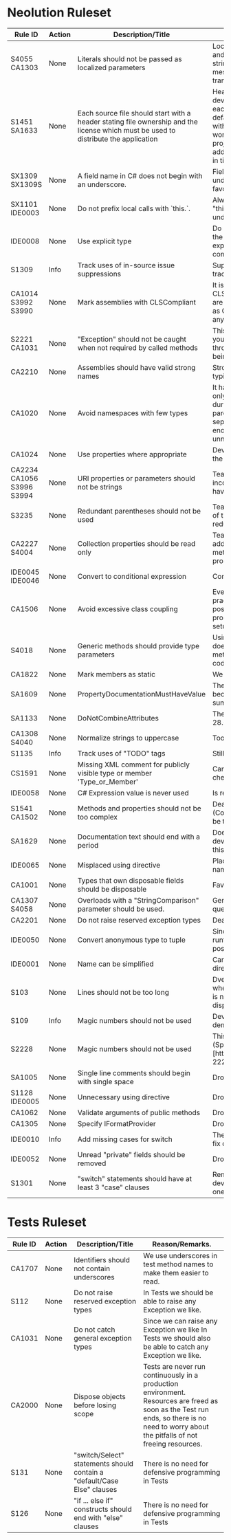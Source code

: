 Neolution Ruleset
=================

<table>
  <thead>
    <tr>
      <th>Rule ID</th><th>Action</th><th>Description/Title</th><th>Reason/Remarks</th>
    </tr>
  </thead>
  <tbody>
    <tr>
      <td>S4055 <br/> CA1303</td>
      <td>None</td>
      <td>Literals should not be passed as localized parameters</td>
      <td>Localization is not needed in every project and for every message. This rule disallows string literals everywhere e.g. for log messages, content that does not need to be translated etc.</td>
    </tr>
    <tr>
      <td>S1451 <br/> SA1633</td>
      <td>None</td>
      <td>Each source file should start with a header stating file ownership and the license which must be used to distribute the application</td>
      <td>Header is not needed for each file. The developers are not used to writing headers for each source code file. Furthermore, the default template of Visual Studio also comes without a header. Forcing this rule generates work without value. If the source code of a project will be distributed, the text can be added to each file individually at a later point in time to satisfy this rule.</td>
    </tr>
    <tr>
      <td>SX1309 <br/> SX1309S</td>
      <td>None</td>
      <td>A field name in C# does not begin with an underscore.</td>
      <td>Field names must not begin with an underscore. The `this.` qualifier is used in favor of the underscore</td>
    </tr>
    <tr>
      <td>SX1101 <br/> IDE0003</td>
      <td>None</td>
      <td>Do not prefix local calls with `this.`.</td>
      <td>Always prefix local calls with "this.". The "this." qualifier is used in favor of the underscore.</td>
    </tr>
    <tr>
      <td>IDE0008</td>
      <td>None</td>
      <td>Use explicit type</td>
      <td>Do not force explicit type usage. Prefer using the implicit type (var) but you can use the explicit type to improve reading flow and comprehension.</td>
    </tr>
    <tr>
      <td>S1309</td>
      <td>Info</td>
      <td>Track uses of in-source issue suppressions</td>
      <td>Suppressions should be allowed, but still tracked.</td>
    </tr>
    <tr>
      <td>CA1014 <br/> S3992 <br/> S3990</td>
      <td>None</td>
      <td>Mark assemblies with CLSCompliant</td>
      <td>It is not needed to mark assemblies with CLSCompliant. We actively use libraries that are not compliant. If we mark our assemblies as CLS compliant we cannot use these anymore.</td>
    </tr>
    <tr>
      <td>S2221 <br/> CA1031</td>
      <td>None</td>
      <td>"Exception" should not be caught when not required by called methods</td>
      <td>This rule probably originates from Java where you have to declare the Exception that will be throwed by a method and will subsequently being checked by the compiler.</td>
    </tr>
    <tr>
      <td>CA2210</td>
      <td>None</td>
      <td>Assemblies should have valid strong names</td>
      <td>Strong names are usually not needed for our typical deployments.</td>
    </tr>
    <tr>
      <td>CA1020</td>
      <td>None</td>
      <td>Avoid namespaces with few types</td>
      <td>It happens often that a namespace contains only a few classes, but is extended later during development. Merging it with some parent namespace at first and extracting to separate namespace later (when there are enough classes), is just a pain and unnecessary waste of time.</td>
    </tr>
    <tr>
      <td>CA1024</td>
      <td>None</td>
      <td>Use properties where appropriate</td>
      <td>Developers can make a correct decision when the property is a better option than a method.</td>
    </tr>
    <tr>
      <td>CA2234 <br/> CA1056 <br/> S3996 <br/> S3994</td>
      <td>None</td>
      <td>URI properties or parameters should not be strings</td>
      <td>Team decided to drop this rule due to inconveniences resulting from System.Uri not having a parameterless constructor.</td>
    </tr>
    <tr>
      <td>S3235</td>
      <td>None</td>
      <td>Redundant parentheses should not be used</td>
      <td>Team decided to drop this rule because most of the team members are used to write redundant parentheses.</td>
    </tr>
    <tr>
      <td>CA2227 <br/> S4004</td>
      <td>None</td>
      <td>Collection properties should be read only</td>
      <td>Team decided to drop this rule due to the additional effort that is needed to write methods that add items for these type of properties.</td>
    </tr>
    <tr>
      <td>IDE0045 <br/> IDE0046</td>
      <td>None</td>
      <td>Convert to conditional expression</td>
      <td>Conflicts with rule S3358.</td>
    </tr>
    <tr>
      <td>CA1506</td>
      <td>None</td>
      <td>Avoid excessive class coupling</td>
      <td>Even if this rule might sound useful, in practice it was generating too many false-positives. Also, EF LINQ Queries are very prone to this. Unit and Integration tests must setup and configure numerous dependencies.</td>
    </tr>
    <tr>
      <td>S4018</td>
      <td>None</td>
      <td>Generic methods should provide type parameters</td>
      <td>Using the generic argument as return type does not lead to bugs. Only when using the method, you need to write a little more explicit code.</td>
    </tr>
    <tr>
      <td>CA1822</td>
      <td>None</td>
      <td>Mark members as static</td>
      <td>We prefer S2325 over this rule.</td>
    </tr>
    <tr>
      <td>SA1609</td>
      <td>None</td>
      <td>PropertyDocumentationMustHaveValue</td>
      <td>The documentation of the value is doomed to become a hollow echo of the name and the summary.</td>
    </tr>
    <tr>
      <td>SA1133</td>
      <td>None</td>
      <td>DoNotCombineAttributes</td>
      <td>The team voted to deactivate this rule on 28.02.2019.</td>
    </tr>
    <tr>
      <td>CA1308 <br/> S4040</td>
      <td>None</td>
      <td>Normalize strings to uppercase</td>
      <td>Too many false positives for paths, URLs etc.</td>
    </tr>
    <tr>
      <td>S1135</td>
      <td>Info</td>
      <td>Track uses of "TODO" tags</td>
      <td>Still show it to the developer in his IDE.</td>
    </tr>
    <tr>
      <td>CS1591</td>
      <td>None</td>
      <td>Missing XML comment for publicly visible type or member 'Type_or_Member'</td>
      <td>Can be deactivated because SA1600 already checks for the XML comment.</td>
    </tr>
    <tr>
      <td>IDE0058</td>
      <td>None</td>
      <td>C# Expression value is never used</td>
      <td>Is reporting way too many false negatives.</td>
    </tr>
    <tr>
      <td>S1541 <br/> CA1502</td>
      <td>None</td>
      <td>Methods and properties should not be too complex</td>
      <td>Deactivated in favor of better rule S3776 (Cognitive Complexity of methods should not be too high).</td>
    </tr>
    <tr>
      <td>SA1629</td>
      <td>None</td>
      <td>Documentation text should end with a period</td>
      <td>Does not add too much quality and developers find it too annoying to comply with this.</td>
    </tr>
    <tr>
      <td>IDE0065</td>
      <td>None</td>
      <td>Misplaced using directive</td>
      <td>Placing using directives outside of the namespace conflicts with our code style.</td>
    </tr>
    <tr>
      <td>CA1001</td>
      <td>None</td>
      <td>Types that own disposable fields should be disposable</td>
      <td>Favor S2931 instead of this rule.</td>
    </tr>
    <tr>
      <td>CA1307 <br/> S4058</td>
      <td>None</td>
      <td>Overloads with a "StringComparison" parameter should be used.</td>
      <td>Generated too many false positives for EF queries.</td>
    </tr>
    <tr>
      <td>CA2201</td>
      <td>None</td>
      <td>Do not raise reserved exception types</td>
      <td>Deactivated in favor of S112</td>
    </tr>
    <tr>
      <td>IDE0050</td>
      <td>None</td>
      <td>Convert anonymous type to tuple</td>
      <td>Since tuple names cannot be resolved on runtime, this creates problematic false positives (e.g. Serialization).</td>
    </tr>
    <tr>
      <td>IDE0001</td>
      <td>None</td>
      <td>Name can be simplified</td>
      <td>Can lead to conflicting scenarios in the using directives with SA1135.</td>
    </tr>
    <tr>
      <td>S103</td>
      <td>None</td>
      <td>Lines should not be too long</td>
      <td>Dvelopers should be in charge to decide when the line is too long. Horizontal scrolling is not such a big issue anymore with todays display sizes and resolutions.</td>
    </tr>
    <tr>
      <td>S109</td>
      <td>Info</td>
      <td>Magic numbers should not be used</td>
      <td>Developers are advised to add a comment to demystify the meaning of such a number.</td>
    </tr>
    <tr>
      <td>S2228</td>
      <td>None</td>
      <td>Magic numbers should not be used</td>
      <td>This rule has been superseded by S106. (Specification)[https://jira.sonarsource.com/browse/RSPEC-2228]</td>
    </tr>
    <tr>
      <td>SA1005</td>
      <td>None</td>
      <td>Single line comments should begin with single space</td>
      <td>Dropped in favor of S125.</td>
    </tr>
    <tr>
      <td>S1128 <br/> IDE0005</td>
      <td>None</td>
      <td>Unnecessary using directive</td>
      <td>Dropped in favor of CS8019.</td>
    </tr>
    <tr>
      <td>CA1062</td>
      <td>None</td>
      <td>Validate arguments of public methods</td>
      <td>Dropped in favor of S3900.</td>
    </tr>
    <tr>
      <td>CA1305</td>
      <td>None</td>
      <td>Specify IFormatProvider</td>
      <td>Dropped in favor of S4056.</td>
    </tr>
    <tr>
      <td>IDE0010</td>
      <td>Info</td>
      <td>Add missing cases for switch</td>
      <td>The rule is not always desired, but the quick fix can be helpful, </td>
    </tr>
    <tr>
      <td>IDE0052</td>
      <td>None</td>
      <td>Unread "private" fields should be removed</td>
      <td>Dropped in favor of S4487</td>
    </tr>
    <tr>
      <td>S1301</td>
      <td>None</td>
      <td>"switch" statements should have at least 3 "case" clauses</td>
      <td>Removed based on team vote. Some developers prefer "switch" even if it has only one "case" clause.</td>
    </tr>
  </tbody>
</table>

Tests Ruleset
=============

<table>
  <thead>
    <tr>
      <th>Rule ID</th><th>Action</th><th>Description/Title</th><th>Reason/Remarks.</th>
    </tr>
  </thead>
  <tbody>
    <tr>
      <td>CA1707</td>
      <td>None</td>
      <td>Identifiers should not contain underscores</td>
      <td>We use underscores in test method names to make them easier to read.</td>
    </tr>
    <tr>
      <td>S112</td>
      <td>None</td>
      <td>Do not raise reserved exception types</td>
      <td>In Tests we should be able to raise any Exception we like.</td>
    </tr>
    <tr>
      <td>CA1031</td>
      <td>None</td>
      <td>Do not catch general exception types</td>
      <td>Since we can raise any Exception we like In Tests we should also be able to catch any Exception we like.</td>
    </tr>
    <tr>
      <td>CA2000</td>
      <td>None</td>
      <td>Dispose objects before losing scope</td>
      <td>Tests are never run continuously in a production environment. Resources are freed as soon as the Test run ends, so there is no need to worry about the pitfalls of not freeing resources.</td>
    </tr>
    <tr>
      <td>S131</td>
      <td>None</td>
      <td>"switch/Select" statements should contain a "default/Case Else" clauses</td>
      <td>There is no need for defensive programming in Tests</td>
    </tr>
    <tr>
      <td>S126</td>
      <td>None</td>
      <td>"if ... else if" constructs should end with "else" clauses</td>
      <td>There is no need for defensive programming in Tests</td>
    </tr>
  </tbody>
</table>